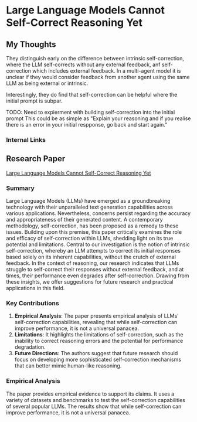 # Large Language Models Cannot Self-Correct Reasoning Yet

## My Thoughts
They distinguish early on the difference between intrinsic self-correction, where the LLM self-corrects without any external feedback, anf self-correction which includes external feedback. In a multi-agent model it is unclear if they would consider feedback from another agent using the same LLM as being external or intrinsic.

Interestingly, they do find that self-correction can be helpful where the initial prompt is subpar.

TODO: Need to expierment with building self-correction into the initial prompt
 This could be as simple as "Explain your reasoning and if you realise there is an error in your initial respponse, go back and start again."
### Internal Links

## Research Paper
[Large Language Models Cannot Self-Correct Reasoning Yet](https://arxiv.org/abs/2402.08906)

### Summary
Large Language Models (LLMs) have emerged as a groundbreaking technology with their unparalleled text generation capabilities across various applications. Nevertheless, concerns persist regarding the accuracy and appropriateness of their generated content. A contemporary methodology, self-correction, has been proposed as a remedy to these issues. Building upon this premise, this paper critically examines the role and efficacy of self-correction within LLMs, shedding light on its true potential and limitations. Central to our investigation is the notion of intrinsic self-correction, whereby an LLM attempts to correct its initial responses based solely on its inherent capabilities, without the crutch of external feedback. In the context of reasoning, our research indicates that LLMs struggle to self-correct their responses without external feedback, and at times, their performance even degrades after self-correction. Drawing from these insights, we offer suggestions for future research and practical applications in this field.

### Key Contributions
1. **Empirical Analysis**: The paper presents empirical analysis of LLMs' self-correction capabilities, revealing that while self-correction can improve performance, it is not a universal panacea.
2. **Limitations**: It highlights the limitations of self-correction, such as the inability to correct reasoning errors and the potential for performance degradation.
3. **Future Directions**: The authors suggest that future research should focus on developing more sophisticated self-correction mechanisms that can better mimic human-like reasoning.

### Empirical Analysis
The paper provides empirical evidence to support its claims. It uses a variety of datasets and benchmarks to test the self-correction capabilities of several popular LLMs. The results show that while self-correction can improve performance, it is not a universal panacea.